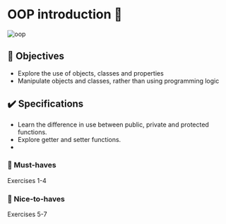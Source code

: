 # OOP introduction 🧱

![oop](https://user-images.githubusercontent.com/84382812/142418472-1843de2c-251d-4f99-84eb-949ae652dab7.JPG)

## 🎯 Objectives
- Explore the use of objects, classes and properties
- Manipulate objects and classes, rather than using programming logic

## ✔️ Specifications
- Learn the difference in use between public, private and protected functions. 
- Explore getter and setter functions.
-
### 🌱 Must-haves
Exercises 1-4

### 🌻 Nice-to-haves
Exercises 5-7


